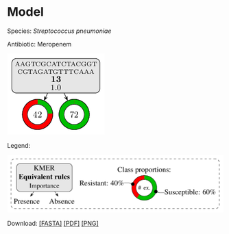 
# Model

Species: *Streptococcus pneumoniae*

Antibiotic: Meropenem

<a href="./model.pdf"><img src="./model.png" /></a>

Legend:

<a href="../../../legend.pdf"><img src="../../../legend.png" /></a>

Download: [[FASTA]](./model.fasta) [[PDF]](./model.pdf) [[PNG]](./model.png)


